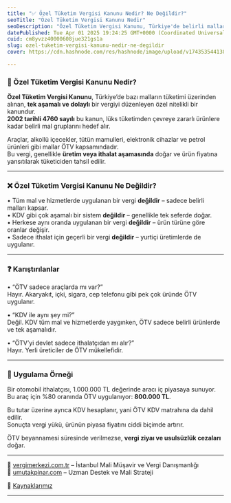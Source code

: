 ```yaml
---
title: "✅ Özel Tüketim Vergisi Kanunu Nedir? Ne Değildir?"
seoTitle: "Özel Tüketim Vergisi Kanunu Nedir"
seoDescription: "Özel Tüketim Vergisi Kanunu, Türkiye'de belirli malların tek aşamalı ve dolaylı vergilendirilmesini düzenler. Detaylar ve uygulamalar yazımızda"
datePublished: Tue Apr 01 2025 19:24:25 GMT+0000 (Coordinated Universal Time)
cuid: cm8yvzz40000608jue321gs1a
slug: ozel-tuketim-vergisi-kanunu-nedir-ne-degildir
cover: https://cdn.hashnode.com/res/hashnode/image/upload/v1743535441384/3325b578-7c61-4e1e-8115-7759d01a1e01.webp

---
```


### 🔹 Özel Tüketim Vergisi Kanunu Nedir?

**Özel Tüketim Vergisi Kanunu**, Türkiye’de bazı malların tüketimi üzerinden alınan, **tek aşamalı ve dolaylı** bir vergiyi düzenleyen özel nitelikli bir kanundur.  
**2002 tarihli 4760 sayılı** bu kanun, lüks tüketimden çevreye zararlı ürünlere kadar belirli mal gruplarını hedef alır.

Araçlar, alkollü içecekler, tütün mamulleri, elektronik cihazlar ve petrol ürünleri gibi mallar ÖTV kapsamındadır.  
Bu vergi, genellikle **üretim veya ithalat aşamasında** doğar ve ürün fiyatına yansıtılarak tüketiciden tahsil edilir.

---

### ❌ Özel Tüketim Vergisi Kanunu Ne Değildir?

• Tüm mal ve hizmetlerde uygulanan bir vergi **değildir** – sadece belirli malları kapsar.  
• KDV gibi çok aşamalı bir sistem **değildir** – genellikle tek seferde doğar.  
• Herkese aynı oranda uygulanan bir vergi **değildir** – ürün türüne göre oranlar değişir.  
• Sadece ithalat için geçerli bir vergi **değildir** – yurtiçi üretimlerde de uygulanır.

---

### ❓ Karıştırılanlar

• “ÖTV sadece araçlarda mı var?”  
Hayır. Akaryakıt, içki, sigara, cep telefonu gibi pek çok üründe ÖTV uygulanır.

• “KDV ile aynı şey mi?”  
Değil. KDV tüm mal ve hizmetlerde yaygınken, ÖTV sadece belirli ürünlerde ve tek aşamalıdır.

• “ÖTV’yi devlet sadece ithalatçıdan mı alır?”  
Hayır. Yerli üreticiler de ÖTV mükellefidir.

---

### 🧠 Uygulama Örneği

Bir otomobil ithalatçısı, 1.000.000 TL değerinde aracı iç piyasaya sunuyor.  
Bu araç için %80 oranında ÖTV uygulanıyor: **800.000 TL**.

Bu tutar üzerine ayrıca KDV hesaplanır, yani ÖTV KDV matrahına da dahil edilir.  
Sonuçta vergi yükü, ürünün piyasa fiyatını ciddi biçimde artırır.

ÖTV beyannamesi süresinde verilmezse, **vergi ziyaı ve usulsüzlük cezaları** doğar.

---

📎 [vergimerkezi.com.tr](https://vergimerkezi.com.tr) – İstanbul Mali Müşavir ve Vergi Danışmanlığı  
📎 [umutakpinar.com](https://umutakpinar.com) – Uzman Destek ve Mali Strateji

📎 [Kaynaklarımız](https://nedir.vergimerkezi.com.tr/kaynak-ve-referans)

---
